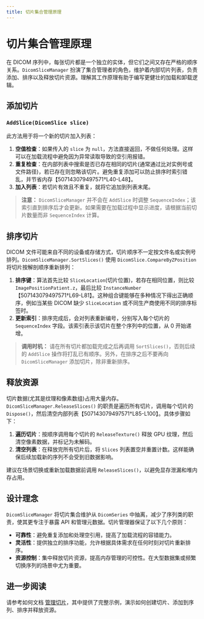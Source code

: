 ```yaml
---
title: 切片集合管理原理
---
```


# 切片集合管理原理

在 DICOM 序列中，每张切片都是一个独立的实体，但它们之间又存在严格的顺序关系。`DicomSliceManager` 扮演了集合管理者的角色，维护着内部切片列表，负责添加、排序以及释放切片资源。理解其工作原理有助于编写更健壮的加载和卸载逻辑。

## 添加切片

### `AddSlice(DicomSlice slice)`

此方法用于将一个新的切片加入列表：

1. **空值检查**：如果传入的 `slice` 为 `null`，方法直接返回，不做任何处理。这样可以在加载流程中避免因为异常读取导致的空引用报错。
2. **重复检查**：在内部列表中搜索是否已存在相同的切片(通常通过比对实例号或文件路径)，若已存在则忽略该切片。避免重复添加可以防止排序时索引错乱，并节省内存【507143079497571†L40-L48】。
3. **加入列表**：若切片有效且不重复，就将它追加到列表末尾。

> **注意：** `DicomSliceManager` 并不会在 `AddSlice` 时调整 `SequenceIndex`；该索引直到排序后才会更新。如果需要在加载过程中显示进度，请根据当前切片数量而非 `SequenceIndex` 计算。

## 排序切片

DICOM 文件可能来自不同的设备或存储方式，切片顺序不一定按文件名或实例号排列。`DicomSliceManager.SortSlices()` 使用 `DicomSlice.CompareByZPosition` 将切片按解剖顺序重新排列：

1. **排序键**：算法首先比较 `SliceLocation`(切片位置)，若存在相同位置，则比较 `ImagePositionPatient.z`，最后比较 `InstanceNumber`【507143079497571†L69-L81】。这种组合键能够在多种情况下得出正确顺序，例如当某些 DICOM 缺少 `SliceLocation` 或不同生产商使用不同的排序标签时。
2. **更新索引**：排序完成后，会对列表重新编号，分别写入每个切片的 `SequenceIndex` 字段。该索引表示该切片在整个序列中的位置，从 0 开始递增。

> **调用时机：** 请在所有切片都加载完成之后再调用 `SortSlices()`，否则后续的 `AddSlice` 操作将打乱已有顺序。另外，在排序之后不要再向 `DicomSliceManager` 添加切片，除非重新排序。

## 释放资源

切片数据(尤其是纹理和像素数组)占用大量内存。`DicomSliceManager.ReleaseSlices()` 的职责是遍历所有切片，调用每个切片的 `Dispose()`，然后清空内部列表【507143079497571†L85-L100】。具体步骤如下：

1. **遍历切片**：按顺序调用每个切片的 `ReleaseTexture()` 释放 GPU 纹理，然后清空像素数据，并标记为未解码。
2. **清空列表**：在释放完所有切片后，将 `Slices` 列表置空并重置计数。这样能确保后续加载新的序列不会受到旧数据影响。

建议在场景切换或重新加载数据前调用 `ReleaseSlices()`，以避免显存泄漏和堆内存占用。

## 设计理念

`DicomSliceManager` 将切片集合维护从 `DicomSeries` 中抽离，减少了序列类的职责，使其更专注于暴露 API 和管理元数据。切片管理器保证了以下几个原则：

- **可靠性**：避免重复添加和处理空引用，提高了加载流程的容错能力。
- **灵活性**：提供独立的排序功能，允许根据具体需求在任何时刻对切片重新排序。
- **资源控制**：集中释放切片资源，提高内存管理的可控性。在大型数据集或频繁切换序列的场景中尤为重要。

## 进一步阅读

请参考如何文档 [管理切片](/guide/core/how-to/02_manage_slices.md)，其中提供了完整示例，演示如何创建切片、添加到序列、排序并释放资源。
